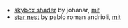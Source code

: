 - [skybox shader](https://github.com/johanar/godot-skybox-shader) by johanar, [mit](https://mit-license.org/)
- [star nest](https://www.shadertoy.com/view/XlfGRj) by pablo roman andrioli, [mit](https://mit-license.org/)